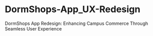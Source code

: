 # DormShops-App_UX-Redesign
DormShops App Redesign: Enhancing Campus Commerce Through Seamless User Experience

